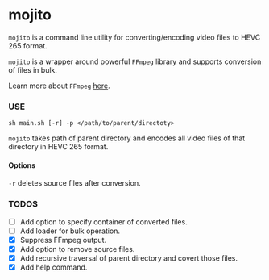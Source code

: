 # mojito

`mojito` is a command line utility for converting/encoding video files to HEVC 265 format.

`mojito` is a wrapper around powerful `FFmpeg` library and supports conversion of files in bulk.

Learn more about `FFmpeg` [here](https://www.ffmpeg.org/).

### USE
```
sh main.sh [-r] -p </path/to/parent/directoty>
```

`mojito` takes path of parent directory and encodes all video files of that directory in HEVC 265 format.

#### Options
`-r` deletes source files after conversion.


### TODOS
 - [ ] Add option to specify container of converted files.
 - [ ] Add loader for bulk operation.
 - [x] Suppress FFmpeg output.
 - [x] Add option to remove source files.
 - [x] Add recursive traversal of parent directory and covert those files.
 - [x] Add help command.

